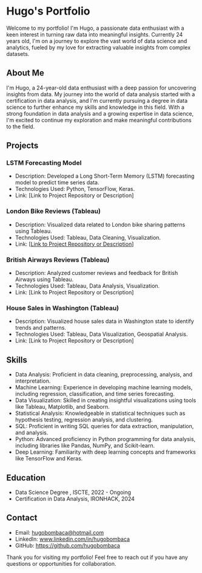 # Hugo's Portfolio

Welcome to my portfolio! I'm Hugo, a passionate data enthusiast with a keen interest in turning raw data into meaningful insights. Currently 24 years old, I'm on a journey to explore the vast world of data science and analytics, fueled by my love for extracting valuable insights from complex datasets.

## About Me
I'm Hugo, a 24-year-old data enthusiast with a deep passion for uncovering insights from data. My journey into the world of data analysis started with a certification in data analysis, and I'm currently pursuing a degree in data science to further enhance my skills and knowledge in this field. With a strong foundation in data analysis and a growing expertise in data science, I'm excited to continue my exploration and make meaningful contributions to the field.

## Projects
### LSTM Forecasting Model
- Description: Developed a Long Short-Term Memory (LSTM) forecasting model to predict time series data.
- Technologies Used: Python, TensorFlow, Keras.
- Link: [Link to Project Repository or Description]

### London Bike Reviews (Tableau)
- Description: Visualized data related to London bike sharing patterns using Tableau.
- Technologies Used: Tableau, Data Cleaning, Visualization.
- Link: [[Link to Project Repository or Description](https://github.com/hugobombaca/London-Bike-Rides-Analysis)]

### British Airways Reviews (Tableau)
- Description: Analyzed customer reviews and feedback for British Airways using Tableau.
- Technologies Used: Tableau, Data Analysis, Visualization.
- Link: [Link to Project Repository or Description]

### House Sales in Washington (Tableau)
- Description: Visualized house sales data in Washington state to identify trends and patterns.
- Technologies Used: Tableau, Data Visualization, Geospatial Analysis.
- Link: [Link to Project Repository or Description]

## Skills
- Data Analysis: Proficient in data cleaning, preprocessing, analysis, and interpretation.
- Machine Learning: Experience in developing machine learning models, including regression, classification, and time series forecasting.
- Data Visualization: Skilled in creating insightful visualizations using tools like Tableau, Matplotlib, and Seaborn.
- Statistical Analysis: Knowledgeable in statistical techniques such as hypothesis testing, regression analysis, and clustering.
- SQL: Proficient in writing SQL queries for data extraction, manipulation, and analysis.
- Python: Advanced proficiency in Python programming for data analysis, including libraries like Pandas, NumPy, and Scikit-learn.
- Deep Learning: Familiarity with deep learning concepts and frameworks like TensorFlow and Keras.

## Education
- Data Science Degree , ISCTE, 2022 - Ongoing
- Certification in Data Analysis, IRONHACK, 2024

## Contact
- Email: hugobombaca@hotmail.com
- LinkedIn: www.linkedin.com/in/hugobombaca
- GitHub: https://github.com/hugobombaca

Thank you for visiting my portfolio! Feel free to reach out if you have any questions or opportunities for collaboration.


